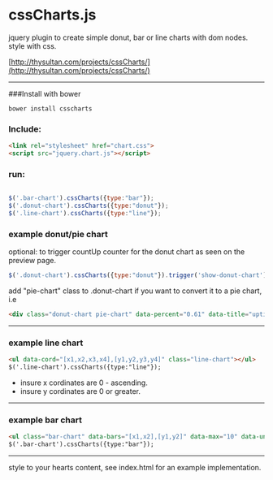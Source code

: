 # cssCharts.js
jquery plugin to create simple donut, bar or line charts with dom nodes. style with css.

[http://thysultan.com/projects/cssCharts/](http://thysultan.com/projects/cssCharts/)

___


###Install with bower
```
bower install csscharts
```

### Include:

```html
<link rel="stylesheet" href="chart.css">
<script src="jquery.chart.js"></script>
```

### run:

```javascript

$('.bar-chart').cssCharts({type:"bar"});
$('.donut-chart').cssCharts({type:"donut"});
$('.line-chart').cssCharts({type:"line"}); 

```
### example donut/pie chart

optional: to trigger countUp counter for the donut chart as seen on the preview page.

```javascript
$('.donut-chart').cssCharts({type:"donut"}).trigger('show-donut-chart');
```

add "pie-chart" class to .donut-chart if you want to convert it to a pie chart, i.e

```html
<div class="donut-chart pie-chart" data-percent="0.61" data-title="uptime %"></div>
```

- - -

### example line chart

```html
<ul data-cord="[x1,x2,x3,x4],[y1,y2,y3,y4]" class="line-chart"></ul>
$('.line-chart').cssCharts({type:"line"});
```

* insure x cordinates are 0 - ascending.  
* insure y cordinates are 0 or greater.  

- - -

### example bar chart

```html
<ul class="bar-chart" data-bars="[x1,x2],[y1,y2]" data-max="10" data-unit="k" data-grid="1" data-width="24">
$('.bar-chart').cssCharts({type:"bar"});
```

- - - 

style to your hearts content, see index.html for an example implementation.  
